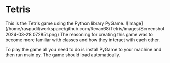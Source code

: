 # Tetris
This is the Tetris game using the Python library PyGame.
![Image](/home/raspudil/workspace/github.com/Revan68/Tetris/images/Screenshot 2024-03-28 072851.png)
The reasoning for creating this game was to become more familiar with classes and how they interact with each other.

To play the game all you need to do is install PyGame to your machine and then run main.py.
The game should load automatically.